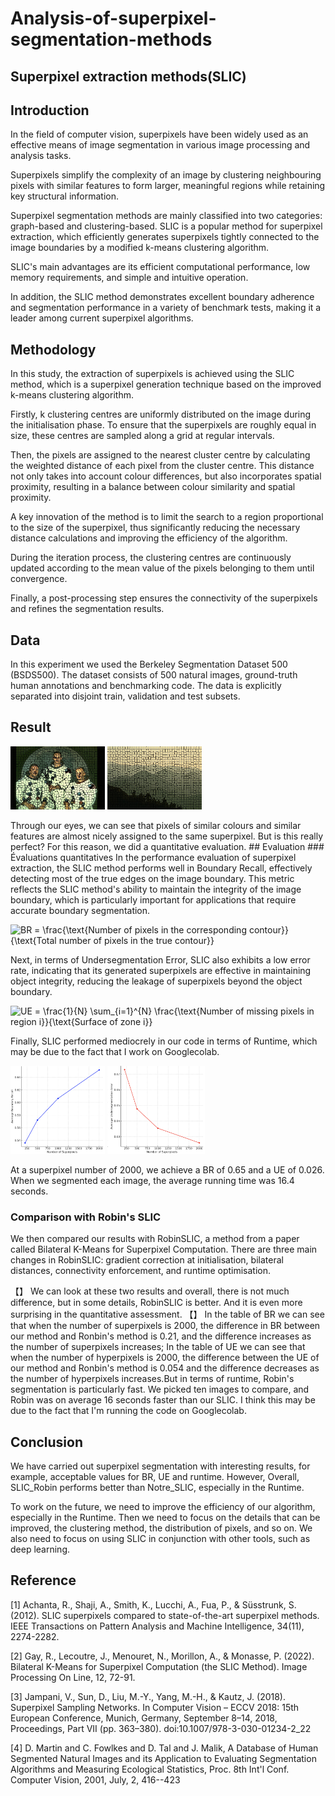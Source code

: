 # Analysis-of-superpixel-segmentation-methods
## Superpixel extraction methods(SLIC)
## Introduction
In the field of computer vision, superpixels have been widely used as an effective means of image segmentation in various image processing and analysis tasks. 

Superpixels simplify the complexity of an image by clustering neighbouring pixels with similar features to form larger, meaningful regions while retaining key structural information. 

Superpixel segmentation methods are mainly classified into two categories: graph-based and clustering-based. SLIC is a popular method for superpixel extraction, which efficiently generates superpixels tightly connected to the image boundaries by a modified k-means clustering algorithm. 

SLIC's main advantages are its efficient computational performance, low memory requirements, and simple and intuitive operation. 

In addition, the SLIC method demonstrates excellent boundary adherence and segmentation performance in a variety of benchmark tests, making it a leader among current superpixel algorithms.
## Methodology
In this study, the extraction of superpixels is achieved using the SLIC method, which is a superpixel generation technique based on the improved k-means clustering algorithm.

 Firstly, k clustering centres are uniformly distributed on the image during the initialisation phase. To ensure that the superpixels are roughly equal in size, these centres are sampled along a grid at regular intervals. 

Then, the pixels are assigned to the nearest cluster centre by calculating the weighted distance of each pixel from the cluster centre. This distance not only takes into account colour differences, but also incorporates spatial proximity, resulting in a balance between colour similarity and spatial proximity. 

A key innovation of the method is to limit the search to a region proportional to the size of the superpixel, thus significantly reducing the necessary distance calculations and improving the efficiency of the algorithm. 

During the iteration process, the clustering centres are continuously updated according to the mean value of the pixels belonging to them until convergence. 

Finally, a post-processing step ensures the connectivity of the superpixels and refines the segmentation results.

## Data
In this experiment we used the Berkeley Segmentation Dataset 500 (BSDS500). The dataset consists of 500 natural images, ground-truth human annotations and benchmarking code. The data is explicitly separated into disjoint train, validation and test subsets. 
## Result
<p float="left">
  <img src="https://github.com/F-fei/Analysis-of-superpixel-segmentation-methods/blob/8a6ea0d1499bed2fd719680c7011d075722bb925/result1.jpg" width="30%" />
  <img src="https://github.com/F-fei/Analysis-of-superpixel-segmentation-methods/blob/8a6ea0d1499bed2fd719680c7011d075722bb925/result2.jpg" width="30%" /> 
</p>
Through our eyes, we can see that pixels of similar colours and similar features are almost nicely assigned to the same superpixel. But is this really perfect? For this reason, we did a quantitative evaluation.
## Evaluation
### Évaluations quantitatives
In the performance evaluation of superpixel extraction, the SLIC method performs well in Boundary Recall, effectively detecting most of the true edges on the image boundary. This metric reflects the SLIC method's ability to maintain the integrity of the image boundary, which is particularly important for applications that require accurate boundary segmentation. 

![BR = \frac{\text{Number of pixels in the corresponding contour}}{\text{Total number of pixels in the true contour}}](https://latex.codecogs.com/svg.latex?BR%20=%20\frac{\text{Number%20of%20pixels%20in%20the%20corresponding%20contour}}{\text{Total%20number%20of%20pixels%20in%20the%20true%20contour}})

Next, in terms of Undersegmentation Error, SLIC also exhibits a low error rate, indicating that its generated superpixels are effective in maintaining object integrity, reducing the leakage of superpixels beyond the object boundary. 

![UE = \frac{1}{N} \sum_{i=1}^{N} \frac{\text{Number of missing pixels in region i}}{\text{Surface of zone i}}](https://latex.codecogs.com/svg.latex?UE%20=%20\frac{1}{N}%20\sum_{i=1}^{N}%20\frac{\text{Number%20of%20missing%20pixels%20in%20region%20i}}{\text{Surface%20of%20zone%20i}})

Finally, SLIC performed mediocrely in our code in terms of Runtime, which may be due to the fact that I work on Googlecolab.
<p float="left">
  <img src="https://github.com/F-fei/Analysis-of-superpixel-segmentation-methods/blob/a65e87e195c43b79f2bdb6aefccd6e62007bcaf1/BR.png" width="30%" />
  <img src="https://github.com/F-fei/Analysis-of-superpixel-segmentation-methods/blob/a65e87e195c43b79f2bdb6aefccd6e62007bcaf1/UE.png" width="31%" /> 
</p>

At a superpixel number of 2000, we achieve a BR of 0.65 and a UE of 0.026. When we segmented each image, the average running time was 16.4 seconds.

###  Comparison with Robin's SLIC
We then compared our results with RobinSLIC, a method from a paper called Bilateral K-Means for Superpixel Computation. There are three main changes in RobinSLIC: gradient correction at initialisation, bilateral distances, connectivity enforcement, and runtime optimisation.

【】
We can look at these two results and overall, there is not much difference, but in some details, RobinSLIC is better. And it is even more surprising in the quantitative assessment.
【】
In the table of BR we can see that when the number of superpixels is 2000, the difference in BR between our method and Ronbin's method is 0.21, and the difference increases as the number of superpixels increases; In the table of UE we can see that when the number of hyperpixels is 2000, the difference between the UE of our method and Ronbin's method is 0.054 and the difference decreases as the number of hyperpixels increases.But in terms of runtime, Robin's segmentation is particularly fast. We picked ten images to compare, and Robin was on average 16 seconds faster than our SLIC. I think this may be due to the fact that I'm running the code on Googlecolab.

## Conclusion
We have carried out superpixel segmentation with interesting results, for example, acceptable values for BR, UE and runtime. However, Overall, SLIC_Robin performs better than Notre_SLIC, especially in the Runtime.

To work on the future, we need to improve the efficiency of our algorithm, especially in the Runtime. Then we need to focus on the details that can be improved, the clustering method, the distribution of pixels, and so on. We also need to focus on using SLIC in conjunction with other tools, such as deep learning.

## Reference

[1] Achanta, R., Shaji, A., Smith, K., Lucchi, A., Fua, P., & Süsstrunk, S. (2012). SLIC superpixels compared to state-of-the-art superpixel methods. IEEE Transactions on Pattern Analysis and Machine Intelligence, 34(11), 2274-2282.

[2] Gay, R., Lecoutre, J., Menouret, N., Morillon, A., & Monasse, P. (2022). Bilateral K-Means for Superpixel Computation (the SLIC Method). Image Processing On Line, 12, 72-91. 

[3] Jampani, V., Sun, D., Liu, M.-Y., Yang, M.-H., & Kautz, J. (2018). Superpixel Sampling Networks. In Computer Vision – ECCV 2018: 15th European Conference, Munich, Germany, September 8–14, 2018, Proceedings, Part VII (pp. 363–380). doi:10.1007/978-3-030-01234-2_22

[4] D. Martin and C. Fowlkes and D. Tal and J. Malik, A Database of Human Segmented Natural Images and its Application to Evaluating Segmentation Algorithms and Measuring Ecological Statistics, Proc. 8th Int'l Conf. Computer Vision, 2001, July, 2, 416--423
